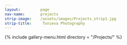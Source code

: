 ```yaml
---
layout:         page
nav-name:       projects
strip-image:    /assets/images/Projects_strip1.jpg
strip-title:     Tunieva Photography
---
```

{% include gallery-menu.html directory = "/Projects/" %}
